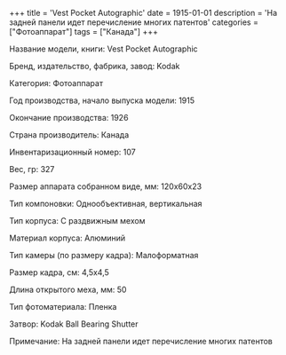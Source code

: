 +++
title = 'Vest Pocket Autographic'
date = 1915-01-01
description = 'На задней панели идет перечисление многих патентов'
categories = ["Фотоаппарат"]
tags = ["Канада"]
+++

Название модели, книги: Vest Pocket Autographic

Бренд, издательство, фабрика, завод: Kodak

Категория: Фотоаппарат

Год производства, начало выпуска модели: 1915

Окончание производства: 1926

Страна производитель: Канада

Инвентаризационный номер: 107

Вес, гр: 327

Размер аппарата  собранном виде, мм: 120х60х23

Тип компоновки: Однообъективная, вертикальная

Тип корпуса: С раздвижным мехом

Материал корпуса: Алюминий

Тип камеры (по размеру кадра): Малоформатная

Размер кадра, см: 4,5х4,5

Длина открытого меха, мм: 50

Тип фотоматериала: Пленка

Затвор: Kodak Ball Bearing Shutter

Примечание: На задней панели идет перечисление многих патентов

